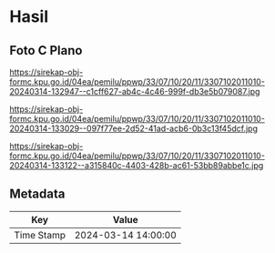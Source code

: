 # Hasil

## Foto C Plano

https://sirekap-obj-formc.kpu.go.id/04ea/pemilu/ppwp/33/07/10/20/11/3307102011010-20240314-132947--c1cff627-ab4c-4c46-999f-db3e5b079087.jpg

https://sirekap-obj-formc.kpu.go.id/04ea/pemilu/ppwp/33/07/10/20/11/3307102011010-20240314-133029--097f77ee-2d52-41ad-acb6-0b3c13f45dcf.jpg

https://sirekap-obj-formc.kpu.go.id/04ea/pemilu/ppwp/33/07/10/20/11/3307102011010-20240314-133122--a315840c-4403-428b-ac61-53bb89abbe1c.jpg


## Metadata

| Key        | Value               |
| ---------- | ------------------- |
| Time Stamp | 2024-03-14 14:00:00 |



